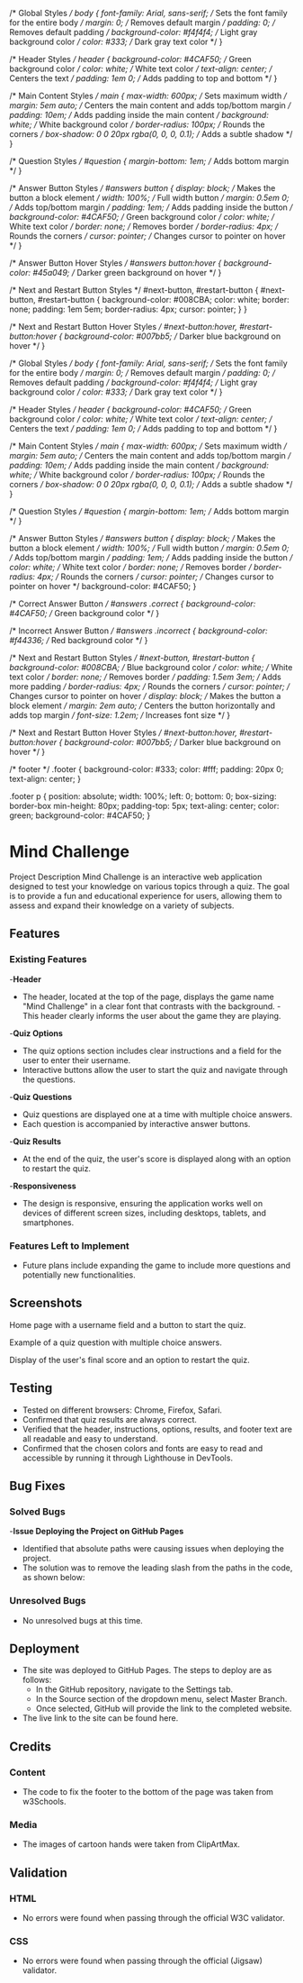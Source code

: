 
/* Global Styles */
body {
    font-family: Arial, sans-serif; /* Sets the font family for the entire body */
    margin: 0; /* Removes default margin */
    padding: 0; /* Removes default padding */
    background-color: #f4f4f4; /* Light gray background color */
    color: #333; /* Dark gray text color */
}

/* Header Styles */
header {
    background-color: #4CAF50; /* Green background color */
    color: white; /* White text color */
    text-align: center; /* Centers the text */
    padding: 1em 0; /* Adds padding to top and bottom */
}

/* Main Content Styles */
main {
    max-width: 600px; /* Sets maximum width */
    margin: 5em auto; /* Centers the main content and adds top/bottom margin */
    padding: 10em; /* Adds padding inside the main content */
    background: white; /* White background color */
    border-radius: 100px; /* Rounds the corners */
    box-shadow: 0 0 20px rgba(0, 0, 0, 0.1); /* Adds a subtle shadow */
}

/* Question Styles */
#question {
    margin-bottom: 1em; /* Adds bottom margin */
}

/* Answer Button Styles */
#answers button {
    display: block; /* Makes the button a block element */
    width: 100%; /* Full width button */
    margin: 0.5em 0; /* Adds top/bottom margin */
    padding: 1em; /* Adds padding inside the button */
    background-color: #4CAF50; /* Green background color */
    color: white; /* White text color */
    border: none; /* Removes border */
    border-radius: 4px; /* Rounds the corners */
    cursor: pointer; /* Changes cursor to pointer on hover */
}

/* Answer Button Hover Styles */
#answers button:hover {
    background-color: #45a049; /* Darker green background on hover */
}

/* Next and Restart Button Styles */
#next-button, #restart-button {
    #next-button, #restart-button {
    background-color: #008CBA;
    color: white;
    border: none;
    padding: 1em 5em;
    border-radius: 4px;
    cursor: pointer;
}
}

/* Next and Restart Button Hover Styles */
#next-button:hover, #restart-button:hover {
    background-color: #007bb5; /* Darker blue background on hover */
}


/* Global Styles */
body {
    font-family: Arial, sans-serif; /* Sets the font family for the entire body */
    margin: 0; /* Removes default margin */
    padding: 0; /* Removes default padding */
    background-color: #f4f4f4; /* Light gray background color */
    color: #333; /* Dark gray text color */
}

/* Header Styles */
header {
    background-color: #4CAF50; /* Green background color */
    color: white; /* White text color */
    text-align: center; /* Centers the text */
    padding: 1em 0; /* Adds padding to top and bottom */
}

/* Main Content Styles */
main {
    max-width: 600px; /* Sets maximum width */
    margin: 5em auto; /* Centers the main content and adds top/bottom margin */
    padding: 10em; /* Adds padding inside the main content */
    background: white; /* White background color */
    border-radius: 100px; /* Rounds the corners */
    box-shadow: 0 0 20px rgba(0, 0, 0, 0.1); /* Adds a subtle shadow */
}

/* Question Styles */
#question {
    margin-bottom: 1em; /* Adds bottom margin */
}

/* Answer Button Styles */
#answers button {
    display: block; /* Makes the button a block element */
    width: 100%; /* Full width button */
    margin: 0.5em 0; /* Adds top/bottom margin */
    padding: 1em; /* Adds padding inside the button */
    color: white; /* White text color */
    border: none; /* Removes border */
    border-radius: 4px; /* Rounds the corners */
    cursor: pointer; /* Changes cursor to pointer on hover */
    background-color: #4CAF50;
}

/* Correct Answer Button */
#answers .correct {
    background-color: #4CAF50; /* Green background color */
}

/* Incorrect Answer Button */
#answers .incorrect {
    background-color: #f44336; /* Red background color */
}



/* Next and Restart Button Styles */
#next-button, #restart-button {
    background-color: #008CBA; /* Blue background color */
    color: white; /* White text color */
    border: none; /* Removes border */
    padding: 1.5em 3em; /* Adds more padding */
    border-radius: 4px; /* Rounds the corners */
    cursor: pointer; /* Changes cursor to pointer on hover */
    display: block; /* Makes the button a block element */
    margin: 2em auto; /* Centers the button horizontally and adds top margin */
    font-size: 1.2em; /* Increases font size */
}

/* Next and Restart Button Hover Styles */
#next-button:hover, #restart-button:hover {
    background-color: #007bb5; /* Darker blue background on hover */
}


/* footer */
.footer {
    background-color: #333;
    color: #fff;
    padding: 20px 0;
    text-align: center;
}

.footer p {
    position: absolute;
    width: 100%;
    left: 0;
    bottom: 0;
    box-sizing: border-box
    min-height: 80px;
    padding-top: 5px;
    text-aling: center;
    color: green;
    background-color: #4CAF50;
}


# Mind Challenge

Project Description
Mind Challenge is an interactive web application designed to test your knowledge on various topics through a quiz. The goal is to provide a fun and educational experience for users, allowing them to assess and expand their knowledge on a variety of subjects.

## Features

### Existing Features
-__Header__

- The header, located at the top of the page, displays the game name "Mind Challenge" in a clear font that contrasts with the background.
-This header clearly informs the user about the game they are playing.

-__Quiz Options__

- The quiz options section includes clear instructions and a field for the user to enter their username.
- Interactive buttons allow the user to start the quiz and navigate through the questions.

-__Quiz Questions__

- Quiz questions are displayed one at a time with multiple choice answers.
- Each question is accompanied by interactive answer buttons.

-__Quiz Results__

- At the end of the quiz, the user's score is displayed along with an option to restart the quiz.

-__Responsiveness__ 

- The design is responsive, ensuring the application works well on devices of different screen sizes, including desktops, tablets, and smartphones.

### Features Left to Implement

- Future plans include expanding the game to include more questions and potentially new functionalities.

## Screenshots

Home page with a username field and a button to start the quiz.


Example of a quiz question with multiple choice answers.


Display of the user's final score and an option to restart the quiz.

## Testing

- Tested on different browsers: Chrome, Firefox, Safari.
- Confirmed that quiz results are always correct.
- Verified that the header, instructions, options, results, and footer text are all readable and easy to understand.
- Confirmed that the chosen colors and fonts are easy to read and accessible by running it through Lighthouse in DevTools.

## Bug Fixes

### Solved Bugs

-__Issue Deploying the Project on GitHub Pages__

- Identified that absolute paths were causing issues when deploying the project.
- The solution was to remove the leading slash from the paths in the code, as shown below:
<link rel="stylesheet" href="assets/css/styles.css">

### Unresolved Bugs

- No unresolved bugs at this time.

## Deployment

- The site was deployed to GitHub Pages. The steps to deploy are as follows:
   - In the GitHub repository, navigate to the Settings tab.
   - In the Source section of the dropdown menu, select Master Branch.
   - Once selected, GitHub will provide the link to the completed website.
- The live link to the site can be found here.

## Credits
### Content
 - The code to fix the footer to the bottom of the page was taken from w3Schools.
### Media
 - The images of cartoon hands were taken from ClipArtMax.

## Validation
### HTML
- No errors were found when passing through the official W3C validator.
### CSS
- No errors were found when passing through the official (Jigsaw) validator.